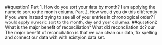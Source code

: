 ##question1
Part 1. How do you sort your data by month?
I am applying the numeric sort to the month column.
Part 2. How would you do this differently
if you were instead trying to see all of your entries in chronological order?
I would apply numeric sort to the month, day and year columns.
##question2
What is the major benefit of reconciliation? What did reconciliation do?
our 
The major benefit of reconciliation is that we can clean our data, fix spelling and connect our data 
with with existyion data set.
